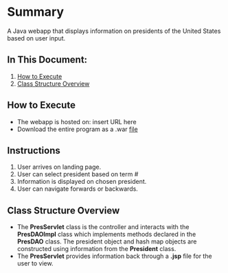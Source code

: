 # Summary
A Java webapp that displays information on presidents of the United States based on user input.

## In This Document:
1. [How to Execute](#how-to-execute)
2. [Class Structure Overview](#class-structure-overview)

## How to Execute
- The webapp is hosted on: insert URL here
- Download the entire program as a .war [file](#)

## Instructions
1. User arrives on landing page.
2. User can select president based on term #
3. Information is displayed on chosen president.
4. User can navigate forwards or backwards. 

## Class Structure Overview
- The **PresServlet** class is the controller and interacts with the **PresDAOImpl** class which implements methods declared in the **PresDAO** class. The president object and hash map objects are constructed using information from the **President** class.
- The **PresServlet** provides information back through a **.jsp** file for the user to view.
